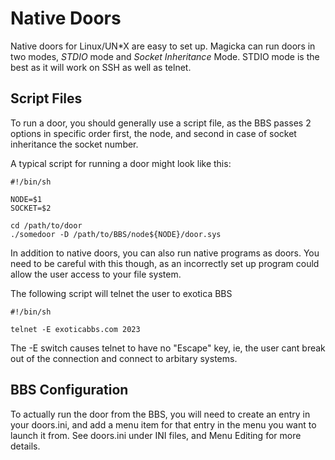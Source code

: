 # Native Doors

Native doors for Linux/UN\*X are easy to set up. Magicka can run doors in two modes, *STDIO* mode and *Socket Inheritance* Mode. STDIO mode is the best as it will work on SSH as well as telnet.

## Script Files

To run a door, you should generally use a script file, as the BBS passes 2 options in specific order first, the node, and second in case of socket inheritance the socket number.

A typical script for running a door might look like this:

    #!/bin/sh

    NODE=$1
    SOCKET=$2

    cd /path/to/door
    ./somedoor -D /path/to/BBS/node${NODE}/door.sys

In addition to native doors, you can also run native programs as doors. You need to be careful with this though, as an incorrectly set up program could allow the user access to your file system.

The following script will telnet the user to exotica BBS

    #!/bin/sh

    telnet -E exoticabbs.com 2023

The -E switch causes telnet to have no "Escape" key, ie, the user cant break out of the connection and connect to arbitary systems.

## BBS Configuration

To actually run the door from the BBS, you will need to create an entry in your doors.ini, and add a menu item for that entry in the menu you want to launch it from. See doors.ini under INI files, and Menu Editing for more details.